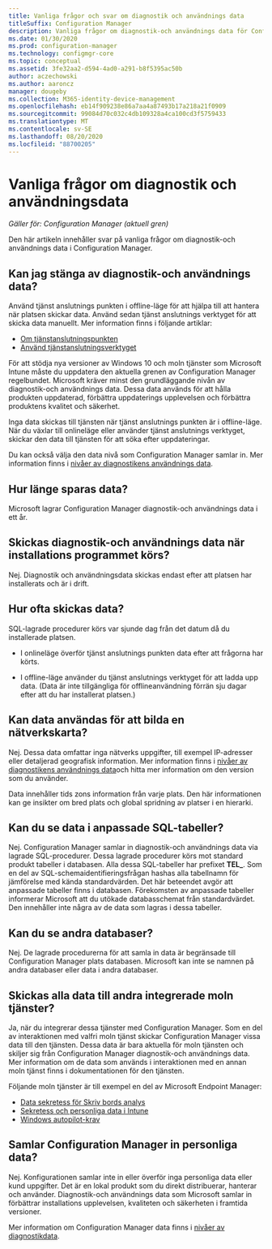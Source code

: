 ```yaml
---
title: Vanliga frågor och svar om diagnostik och användnings data
titleSuffix: Configuration Manager
description: Vanliga frågor om diagnostik-och användnings data för Configuration Manager
ms.date: 01/30/2020
ms.prod: configuration-manager
ms.technology: configmgr-core
ms.topic: conceptual
ms.assetid: 3fe32aa2-d594-4ad0-a291-b8f5395ac50b
author: aczechowski
ms.author: aaroncz
manager: dougeby
ms.collection: M365-identity-device-management
ms.openlocfilehash: eb14f909238e86a7aa4a87493b17a218a21f0909
ms.sourcegitcommit: 99084d70c032c4db109328a4ca100cd3f5759433
ms.translationtype: MT
ms.contentlocale: sv-SE
ms.lasthandoff: 08/20/2020
ms.locfileid: "88700205"
---
```

# <a name="frequently-asked-questions-about-diagnostics-and-usage-data"></a>Vanliga frågor om diagnostik och användningsdata

*Gäller för: Configuration Manager (aktuell gren)*

Den här artikeln innehåller svar på vanliga frågor om diagnostik-och användnings data i Configuration Manager.

## <a name="can-i-turn-off-diagnostic-and-usage-data"></a><a name="bkmk_off"></a> Kan jag stänga av diagnostik-och användnings data?

Använd tjänst anslutnings punkten i offline-läge för att hjälpa till att hantera när platsen skickar data. Använd sedan tjänst anslutnings verktyget för att skicka data manuellt. Mer information finns i följande artiklar:

- [Om tjänstanslutningspunkten](../../servers/deploy/configure/about-the-service-connection-point.md)
- [Använd tjänstanslutningsverktyget](../../servers/manage/use-the-service-connection-tool.md)

För att stödja nya versioner av Windows 10 och moln tjänster som Microsoft Intune måste du uppdatera den aktuella grenen av Configuration Manager regelbundet. Microsoft kräver minst den grundläggande nivån av diagnostik-och användnings data. Dessa data används för att hålla produkten uppdaterad, förbättra uppdaterings upplevelsen och förbättra produktens kvalitet och säkerhet.

Inga data skickas till tjänsten när tjänst anslutnings punkten är i offline-läge. När du växlar till onlineläge eller använder tjänst anslutnings verktyget, skickar den data till tjänsten för att söka efter uppdateringar.

Du kan också välja den data nivå som Configuration Manager samlar in. Mer information finns i [nivåer av diagnostikens användnings data](levels-overview.md).

## <a name="what-is-the-data-retention-period"></a><a name="bkmk_retention"></a> Hur länge sparas data?

Microsoft lagrar Configuration Manager diagnostik-och användnings data i ett år.

## <a name="is-diagnostics-and-usage-data-sent-when-setup-runs"></a><a name="bkmk_update"></a> Skickas diagnostik-och användnings data när installations programmet körs?

Nej. Diagnostik och användningsdata skickas endast efter att platsen har installerats och är i drift.

## <a name="how-frequently-is-the-data-sent"></a><a name="bkmk_frequency"></a> Hur ofta skickas data?

SQL-lagrade procedurer körs var sjunde dag från det datum då du installerade platsen.

- I onlineläge överför tjänst anslutnings punkten data efter att frågorna har körts.

- I offline-läge använder du tjänst anslutnings verktyget för att ladda upp data. (Data är inte tillgängliga för offlineanvändning förrän sju dagar efter att du har installerat platsen.)  

## <a name="can-the-data-be-used-to-form-a-network-map"></a><a name="bkmk_network"></a> Kan data användas för att bilda en nätverkskarta?

Nej. Dessa data omfattar inga nätverks uppgifter, till exempel IP-adresser eller detaljerad geografisk information. Mer information finns i [nivåer av diagnostikens användnings data](levels-overview.md#bkmk_versions)och hitta mer information om den version som du använder.

Data innehåller tids zons information från varje plats. Den här informationen kan ge insikter om bred plats och global spridning av platser i en hierarki.

## <a name="can-you-see-data-in-custom-sql-tables"></a><a name="bkmk_tables"></a> Kan du se data i anpassade SQL-tabeller?

Nej. Configuration Manager samlar in diagnostik-och användnings data via lagrade SQL-procedurer. Dessa lagrade procedurer körs mot standard produkt tabeller i databasen. Alla dessa SQL-tabeller har prefixet **TEL_**. Som en del av SQL-schemaidentifieringsfrågan hashas alla tabellnamn för jämförelse med kända standardvärden. Det här beteendet avgör att anpassade tabeller finns i databasen. Förekomsten av anpassade tabeller informerar Microsoft att du utökade databasschemat från standardvärdet. Den innehåller inte några av de data som lagras i dessa tabeller.

## <a name="can-you-see-other-databases"></a><a name="bkmk_databases"></a> Kan du se andra databaser?

Nej. De lagrade procedurerna för att samla in data är begränsade till Configuration Manager plats databasen. Microsoft kan inte se namnen på andra databaser eller data i andra databaser.

## <a name="is-any-data-sent-to-other-integrated-cloud-services"></a><a name="bkmk_cloud"></a> Skickas alla data till andra integrerade moln tjänster?

Ja, när du integrerar dessa tjänster med Configuration Manager. Som en del av interaktionen med valfri moln tjänst skickar Configuration Manager vissa data till den tjänsten. Dessa data är bara aktuella för moln tjänsten och skiljer sig från Configuration Manager diagnostik-och användnings data. Mer information om de data som används i interaktionen med en annan moln tjänst finns i dokumentationen för den tjänsten.

Följande moln tjänster är till exempel en del av Microsoft Endpoint Manager:

- [Data sekretess för Skriv bords analys](../../../desktop-analytics/privacy.md)
- [Sekretess och personliga data i Intune](/intune/protect/privacy-personal-data)
- [Windows autopilot-krav](/windows/deployment/windows-autopilot/windows-autopilot-requirements)

## <a name="does-configuration-manager-collect-any-personal-data"></a><a name="bkmk_personal"></a> Samlar Configuration Manager in personliga data?

Nej. Konfigurationen samlar inte in eller överför inga personliga data eller kund uppgifter. Det är en lokal produkt som du direkt distribuerar, hanterar och använder. Diagnostik-och användnings data som Microsoft samlar in förbättrar installations upplevelsen, kvaliteten och säkerheten i framtida versioner.

Mer information om Configuration Manager data finns i [nivåer av diagnostikdata](levels-overview.md).